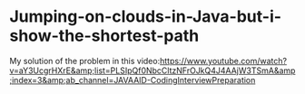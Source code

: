 # Jumping-on-clouds-in-Java-but-i-show-the-shortest-path
My solution of the problem in this video:https://www.youtube.com/watch?v=aY3UcgrHXrE&amp;list=PLSIpQf0NbcCltzNFrOJkQ4J4AAjW3TSmA&amp;index=3&amp;ab_channel=JAVAAID-CodingInterviewPreparation
